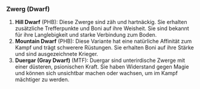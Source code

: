 
### **Zwerg (Dwarf)**

1. **Hill Dwarf** (PHB): Diese Zwerge sind zäh und hartnäckig. Sie erhalten zusätzliche Trefferpunkte und Boni auf ihre Weisheit. Sie sind bekannt für ihre Langlebigkeit und starke Verbindung zum Boden.
    <br/>
2. **Mountain Dwarf** (PHB): Diese Variante hat eine natürliche Affinität zum Kampf und trägt schwerere Rüstungen. Sie erhalten Boni auf ihre Stärke und sind ausgezeichnete Krieger.
    <br/>
3. **Duergar (Gray Dwarf)** (MTF): Duergar sind unterirdische Zwerge mit einer düsteren, psionischen Kraft. Sie haben Widerstand gegen Magie und können sich unsichtbar machen oder wachsen, um im Kampf mächtiger zu werden.